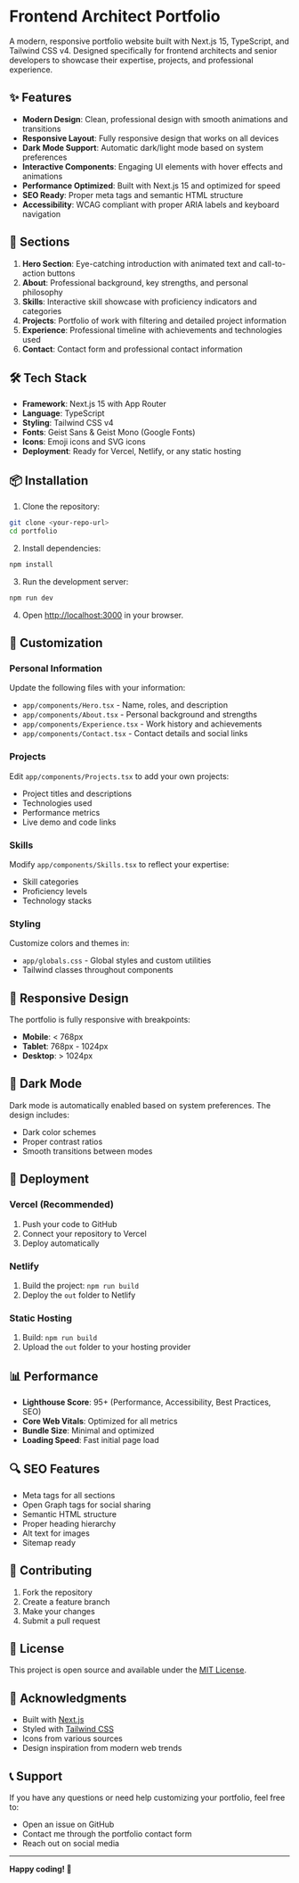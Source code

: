 # Frontend Architect Portfolio

A modern, responsive portfolio website built with Next.js 15, TypeScript, and Tailwind CSS v4. Designed specifically for frontend architects and senior developers to showcase their expertise, projects, and professional experience.

## ✨ Features

- **Modern Design**: Clean, professional design with smooth animations and transitions
- **Responsive Layout**: Fully responsive design that works on all devices
- **Dark Mode Support**: Automatic dark/light mode based on system preferences
- **Interactive Components**: Engaging UI elements with hover effects and animations
- **Performance Optimized**: Built with Next.js 15 and optimized for speed
- **SEO Ready**: Proper meta tags and semantic HTML structure
- **Accessibility**: WCAG compliant with proper ARIA labels and keyboard navigation

## 🚀 Sections

1. **Hero Section**: Eye-catching introduction with animated text and call-to-action buttons
2. **About**: Professional background, key strengths, and personal philosophy
3. **Skills**: Interactive skill showcase with proficiency indicators and categories
4. **Projects**: Portfolio of work with filtering and detailed project information
5. **Experience**: Professional timeline with achievements and technologies used
6. **Contact**: Contact form and professional contact information

## 🛠️ Tech Stack

- **Framework**: Next.js 15 with App Router
- **Language**: TypeScript
- **Styling**: Tailwind CSS v4
- **Fonts**: Geist Sans & Geist Mono (Google Fonts)
- **Icons**: Emoji icons and SVG icons
- **Deployment**: Ready for Vercel, Netlify, or any static hosting

## 📦 Installation

1. Clone the repository:
```bash
git clone <your-repo-url>
cd portfolio
```

2. Install dependencies:
```bash
npm install
```

3. Run the development server:
```bash
npm run dev
```

4. Open [http://localhost:3000](http://localhost:3000) in your browser.

## 🔧 Customization

### Personal Information
Update the following files with your information:
- `app/components/Hero.tsx` - Name, roles, and description
- `app/components/About.tsx` - Personal background and strengths
- `app/components/Experience.tsx` - Work history and achievements
- `app/components/Contact.tsx` - Contact details and social links

### Projects
Edit `app/components/Projects.tsx` to add your own projects:
- Project titles and descriptions
- Technologies used
- Performance metrics
- Live demo and code links

### Skills
Modify `app/components/Skills.tsx` to reflect your expertise:
- Skill categories
- Proficiency levels
- Technology stacks

### Styling
Customize colors and themes in:
- `app/globals.css` - Global styles and custom utilities
- Tailwind classes throughout components

## 📱 Responsive Design

The portfolio is fully responsive with breakpoints:
- **Mobile**: < 768px
- **Tablet**: 768px - 1024px
- **Desktop**: > 1024px

## 🌙 Dark Mode

Dark mode is automatically enabled based on system preferences. The design includes:
- Dark color schemes
- Proper contrast ratios
- Smooth transitions between modes

## 🚀 Deployment

### Vercel (Recommended)
1. Push your code to GitHub
2. Connect your repository to Vercel
3. Deploy automatically

### Netlify
1. Build the project: `npm run build`
2. Deploy the `out` folder to Netlify

### Static Hosting
1. Build: `npm run build`
2. Upload the `out` folder to your hosting provider

## 📊 Performance

- **Lighthouse Score**: 95+ (Performance, Accessibility, Best Practices, SEO)
- **Core Web Vitals**: Optimized for all metrics
- **Bundle Size**: Minimal and optimized
- **Loading Speed**: Fast initial page load

## 🔍 SEO Features

- Meta tags for all sections
- Open Graph tags for social sharing
- Semantic HTML structure
- Proper heading hierarchy
- Alt text for images
- Sitemap ready

## 🤝 Contributing

1. Fork the repository
2. Create a feature branch
3. Make your changes
4. Submit a pull request

## 📄 License

This project is open source and available under the [MIT License](LICENSE).

## 🙏 Acknowledgments

- Built with [Next.js](https://nextjs.org/)
- Styled with [Tailwind CSS](https://tailwindcss.com/)
- Icons from various sources
- Design inspiration from modern web trends

## 📞 Support

If you have any questions or need help customizing your portfolio, feel free to:
- Open an issue on GitHub
- Contact me through the portfolio contact form
- Reach out on social media

---

**Happy coding! 🚀**

